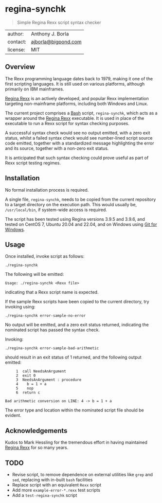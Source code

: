 # regina-synchk
> Simple Regina Rexx script syntax checker

|||
| :---     | :--- |
| author:  | Anthony J. Borla |
| contact: | [ajborla@bigpond.com](ajborla@bigpond.com) |
| license: | MIT |

## Overview
The Rexx programming language dates back to 1979, making it one of the first scripting languages. It is still used on various platforms, although primarily on IBM mainframes.

[Regina Rexx](https://regina-rexx.sourceforge.io/) is an actively developed, and popular Rexx implementation targeting non-mainframe platforms, including both Windows and Linux.

The current project comprises a [Bash](https://en.wikipedia.org/wiki/Bash_(Unix_shell)) script, `regina-synchk`, which acts as a wrapper around the [Regina Rexx](https://regina-rexx.sourceforge.io/) executable. It is used in place of the executable to run a Rexx script for syntax checking purposes.

A successful syntax check would see no output emitted, with a zero exit status, whilst a failed syntax check would see number-lined script source code emitted, together with a standardized message highlighting the error and its source, together with a non-zero exit status.

It is anticipated that such syntax checking could prove useful as part of Rexx script testing regimes.

## Installation
No formal installation process is required.

A single file, `regina-synchk`, needs to be copied from the current repository to a target directory on the execution path. This would usually be, `/usr/local/bin`, if system-wide access is required.

The script has been tested using Regina versions 3.9.5 and 3.9.6, and tested on CentOS 7, Ubuntu 20.04 and 22.04, and on Windows using [Git for Windows](https://gitforwindows.org/).

## Usage
Once installed, invoke script as follows:

`./regina-synchk`

The following will be emitted:

`Usage: ./regina-synchk <Rexx file>`

indicating that a Rexx script name is expected.

If the sample Rexx scripts have been copied to the current directory, try invoking using:

`./regina-synchk error-sample-no-error`

No output will be emitted, and a zero exit status returned, indicating the nominated script has passed the syntax check.

Invoking:

`./regina-synchk error-sample-bad-arithmetic`

should result in an exit status of 1 returned, and the following output emitted:

```
     1  call NeedsAnArgument
     2  exit 0
     3  NeedsAnArgument : procedure
     4    b = 1 + a
     5    nop
     6  return c

Bad arithmetic conversion on LINE: 4 -> b = 1 + a
```

The error type and location within the nominated script file should be evident.

## Acknowledgements
Kudos to Mark Hessling for the tremendous effort in having maintained [Regina Rexx](https://regina-rexx.sourceforge.io/) for so many years.

## TODO
- Revise script, to remove dependence on external utilities like `grep` and `sed`, replacing with in-built `bash` facilities
- Replace script with an equivalent `Rexx` script
- Add more `example-error-*.rexx` test scripts
- Add a `test-regina-synchk` script
